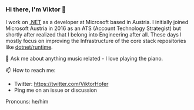 ### Hi there, I'm Viktor 👋

I work on [.NET](https://github.com/dotnet) as a developer at Microsoft based in Austria. I initially joined Microsoft Austria in 2016 as an ATS (Account Technology Strategist) but shortly after realized that I belong into Engineering after all. These days I mostly focus on improving the Infrastructure of the core stack repositories like [dotnet/runtime](https://github.com/dotnet/runtime).

👯 Ask me about anything music related - I love playing the piano.

📫 How to reach me:
- Twitter: https://twitter.com/ViktorHofer
- Ping me on an issue or discussion

Pronouns: he/him

<!--
**ViktorHofer/ViktorHofer** is a ✨ _special_ ✨ repository because its `README.md` (this file) appears on your GitHub profile.

Here are some ideas to get you started:

- 🔭 I’m currently working on ...
- 🌱 I’m currently learning ...
- 👯 I’m looking to collaborate on ...
- 🤔 I’m looking for help with ...
- 💬 Ask me about ...
- 📫 How to reach me: ...
- 😄 Pronouns: ...
- ⚡ Fun fact: ...
-->
